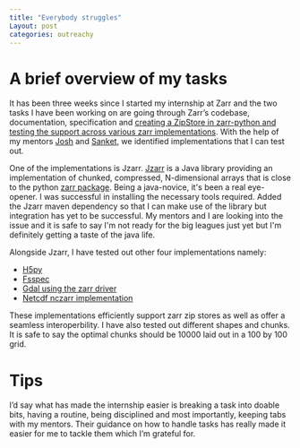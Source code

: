 ```yaml
---
title: "Everybody struggles"
Layout: post
categories: outreachy
---
```


# A brief overview of my tasks
It has been three weeks since I started my internship at Zarr and the two tasks I have been working on are going through Zarr’s codebase, documentation, specification and [creating a ZipStore in zarr-python and testing the support across various zarr implementations](https://github.com/caviere/testing_zipstore). With the help of my mentors [Josh](https://github.com/joshmoore) and [Sanket](https://github.com/MSanKeys963), we identified implementations that I can test out. 

One of the implementations is Jzarr. [Jzarr](https://jzarr.readthedocs.io/en/latest/) is a Java library providing an implementation of chunked, compressed, N-dimensional arrays that is close to the python [zarr package](https://zarr.readthedocs.io/en/stable/index.html). Being a java-novice, it's been a real eye-opener. I was successful in installing the necessary tools required. Added the Jzarr maven dependency so that I can make use of the library but integration has yet to be successful. My mentors and I are looking into the issue and it is safe to say I'm not ready for the big leagues just yet but I'm definitely getting a taste of the java life.

Alongside Jzarr, I have tested out other four implementations namely: 
* [H5py](https://www.h5py.org/) 
* [Fsspec](https://filesystem-spec.readthedocs.io/en/latest/)
* [Gdal using the zarr driver](https://gdal.org/drivers/raster/zarr.html#raster-zarr)
* [Netcdf nczarr implementation](https://docs.unidata.ucar.edu/nug/current/nczarr_head.html#nczarr_zip) 

These implementations efficiently support zarr zip stores as well as offer a seamless interoperbility. I have also tested out different shapes and chunks. It is safe to say the optimal chunks should be 10000 laid out in a 100 by 100 grid.

# Tips
I’d say what has made the internship easier is breaking a task into doable bits, having a routine, being disciplined and most importantly, keeping tabs with my mentors. Their guidance on how to handle tasks has really made it easier for me to tackle them which I’m grateful for. 
